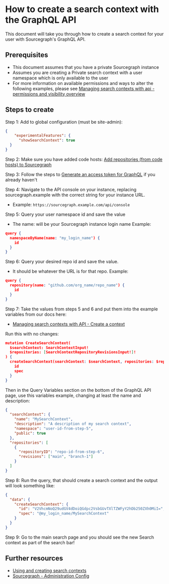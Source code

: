 # How to create a search context with the GraphQL API

This document will take you through how to create a search context for your user with Sourcegraph's GraphQL API.

## Prerequisites

* This document assumes that you have a private Sourcegraph instance
* Assumes you are creating a Private search context with a user namespace which is only available to the user
* For more information on available permissions and ways to alter the following examples, please see [Managing search contexts with api - permissions and visibility overview](https://docs.sourcegraph.com/api/graphql/managing-search-contexts-with-api#permissions-and-visibility-overview)

## Steps to create


Step 1: Add to global configuration (must be site-admin):


```json
{
    "experimentalFeatures": {
      "showSearchContext": true
  }
}
```

Step 2: Make sure you have added code hosts: [Add repositories (from code hosts) to Sourcegraph](https://docs.sourcegraph.com/admin/repo/add)



Step 3: Follow the steps to [Generate an access token for GraphQL](https://docs.sourcegraph.com/api/graphql#quickstart) if you already haven't



Step 4: Navigate to the API console on your instance, replacing sourcegraph.example with the correct string for your instance URL.

* Example: `https://sourcegraph.example.com/api/console`



Step 5: Query your user namespace id and save the value

* The name: will be your Sourcegraph instance login name
Example:

```json
query {
  namespaceByName(name: "my_login_name") {
    id
  }
}
```

Step 6: Query your desired repo id and save the value.

* It should be whatever the URL is for that repo. 
Example: 

```json
query {
  repository(name: "github.com/org_name/repo_name") {
    id
  }
}
```

Step 7: Take the values from steps 5 and 6 and put them into the example variables from our docs here:

* [Managing search contexts with API - Create a context](https://docs.sourcegraph.com/api/graphql/managing-search-contexts-with-api#create-a-context)


Run this with no changes:

```json
mutation CreateSearchContext(
  $searchContext: SearchContextInput!
  $repositories: [SearchContextRepositoryRevisionsInput!]!
) {
  createSearchContext(searchContext: $searchContext, repositories: $repositories) {
    id
    spec
  }
}
```

Then in the Query Variables section on the bottom of the GraphQL API page, use this variables example, changing at least the name and description:

```json
{
  "searchContext": {
    "name": "MySearchContext",
    "description": "A description of my search context",
    "namespace": "user-id-from-step-5",
    "public": true
  },
  "repositories": [
    {
      "repositoryID": "repo-id-from-step-6",
      "revisions": ["main", "branch-1"]
  	}
  ]
}
```


Step 8: Run the query, that should create a search context and the output will look something like:


```json
{
  "data": {
    "createSearchContext": {
      "id": "V2VhcmNoQ29udGV4dDoiQGdpc2VsbGUvTXlTZWFyY2hDb250ZXh0MiI=",
      "spec": "@my_login_name/MySearchContext"
    }
  }
}
```



Step 9: Go to the main search page and you should see the new Search context as part of the search bar!

## Further resources

* [Using and creating search contexts](https://docs.sourcegraph.com/code_search/how-to/search_contexts)
* [Sourcegraph - Administration Config](https://docs.sourcegraph.com/admin/config)
